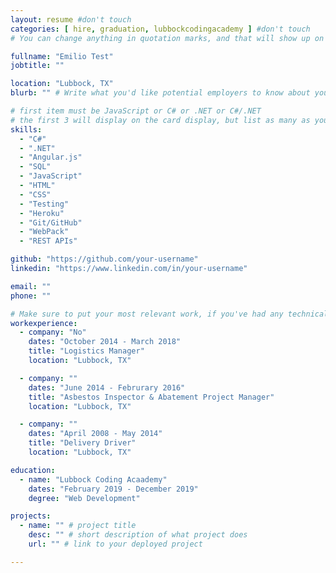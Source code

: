 ```yaml
---
layout: resume #don't touch
categories: [ hire, graduation, lubbockcodingacademy ] #don't touch
# You can change anything in quotation marks, and that will show up on your profile.

fullname: "Emilio Test"
jobtitle: ""

location: "Lubbock, TX"
blurb: "" # Write what you'd like potential employers to know about you, and your story of how you became passionate for coding as a career.

# first item must be JavaScript or C# or .NET or C#/.NET
# the first 3 will display on the card display, but list as many as you want, they will be visible on your hire page
skills:
  - "C#"
  - ".NET"
  - "Angular.js"
  - "SQL"
  - "JavaScript"
  - "HTML"
  - "CSS"
  - "Testing"
  - "Heroku"
  - "Git/GitHub"
  - "WebPack"
  - "REST APIs"

github: "https://github.com/your-username"
linkedin: "https://www.linkedin.com/in/your-username"

email: ""
phone: ""

# Make sure to put your most relevant work, if you've had any technical roles or relevant skills like management, etc. Don't worry about putting every job you've had!
workexperience:
  - company: "No"
    dates: "October 2014 - March 2018"
    title: "Logistics Manager"
    location: "Lubbock, TX"

  - company: ""
    dates: "June 2014 - Februrary 2016"
    title: "Asbestos Inspector & Abatement Project Manager"
    location: "Lubbock, TX"

  - company: ""
    dates: "April 2008 - May 2014"
    title: "Delivery Driver"
    location: "Lubbock, TX"

education:
  - name: "Lubbock Coding Acaademy"
    dates: "February 2019 - December 2019"
    degree: "Web Development"

projects:
  - name: "" # project title
    desc: "" # short description of what project does
    url: "" # link to your deployed project

---
```

